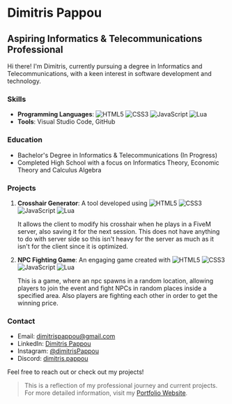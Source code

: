 # Dimitris Pappou

## Aspiring Informatics & Telecommunications Professional

Hi there! I'm Dimitris, currently pursuing a degree in Informatics and Telecommunications, with a keen interest in software development and technology.

### Skills
- **Programming Languages**: ![HTML5](https://img.shields.io/badge/-HTML5-E34F26?style=flat&logo=html5) ![CSS3](https://img.shields.io/badge/-CSS3-1572B6?style=flat&logo=css3) ![JavaScript](https://img.shields.io/badge/-JavaScript-F7DF1E?style=flat&logo=javascript) ![Lua](https://img.shields.io/badge/-Lua-2C2D72?style=flat&logo=lua)
- **Tools**: Visual Studio Code, GitHub

### Education
- Bachelor's Degree in Informatics & Telecommunications (In Progress)
- Completed High School with a focus on Informatics Theory, Economic Theory and Calculus Algebra

### Projects
1. **Crosshair Generator**: A tool developed using ![HTML5](https://img.shields.io/badge/-HTML5-E34F26?style=flat&logo=html5) ![CSS3](https://img.shields.io/badge/-CSS3-1572B6?style=flat&logo=css3) ![JavaScript](https://img.shields.io/badge/-JavaScript-F7DF1E?style=flat&logo=javascript) ![Lua](https://img.shields.io/badge/-Lua-2C2D72?style=flat&logo=lua)

    It allows the client to modify his crosshair when he plays in a FiveM server, also saving it for the next session. This does not have anything to do with server side so this isn't heavy for the server as much as it isn't for the client since it is optimized.


2. **NPC Fighting Game**: An engaging game created with ![HTML5](https://img.shields.io/badge/-HTML5-E34F26?style=flat&logo=html5) ![CSS3](https://img.shields.io/badge/-CSS3-1572B6?style=flat&logo=css3) ![JavaScript](https://img.shields.io/badge/-JavaScript-F7DF1E?style=flat&logo=javascript) ![Lua](https://img.shields.io/badge/-Lua-2C2D72?style=flat&logo=lua)

    This is a game, where an npc spawns in a random location, allowing players to join the event and fight NPCs in random places inside a specified area. Also players are fighting each other in order to get the winning price.

### Contact
- Email: dimitrispappou@gmail.com
- LinkedIn: [Dimitris Pappou](https://www.linkedin.com/in/dimitrispappou/)
- Instagram: [@dimitrisPappou](https://www.instagram.com/dimitrispappou/)
- Discord: [dimitris.pappou](https://discordapp.com/users/986007036418465822)

Feel free to reach out or check out my projects!

> This is a reflection of my professional journey and current projects. For more detailed information, visit my [Portfolio Website](https://dimitrispappou.github.io).
